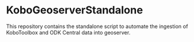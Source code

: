 # KoboGeoserverStandalone
 This repository contains the standalone script to automate the ingestion of KoboToolbox and ODK Central data into geoserver.

